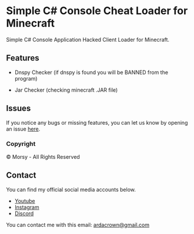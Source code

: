 # Simple C# Console Cheat Loader for Minecraft
Simple C# Console Application Hacked Client Loader for Minecraft.

## Features
- Dnspy Checker (if dnspy is found you will be BANNED from the program)

- Jar Checker (checking minecraft .JAR file)

## Issues
If you notice any bugs or missing features, you can let us know by opening an issue [here](https://github.com/Morsy0/simpleLoader/issues).

### Copyright
©️ Morsy - All Rights Reserved

## Contact
You can find my official social media accounts below.

- [Youtube](https://www.youtube.com/channel/UCtd1OUC4F0sDGhv8epQIFEg "Youtube")
- [Instagram](https://www.instagram.com/morsycik/)
- [Discord](https://discord.com/users/827167141853528074)

You can contact me with this email: ardacrown@gmail.com
